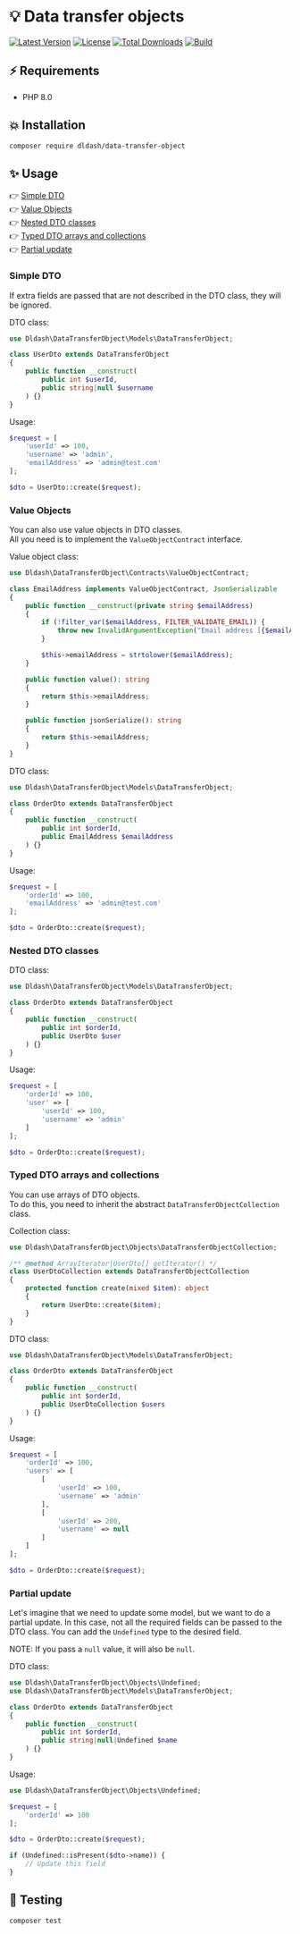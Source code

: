 # 💡 Data transfer objects

[![Latest Version][ico-version]][url-releases]
[![License][ico-license]](LICENSE.md)
[![Total Downloads][ico-downloads]][url-packagist]
[![Build][ico-build]][url-build]

## ⚡️ Requirements

* PHP 8.0

## 💥 Installation

```bash
composer require dldash/data-transfer-object
```

## ✨ Usage

👉 [Simple DTO](#simple-dto)  
👉 [Value Objects](#value-objects)  
👉 [Nested DTO classes](#nested-dto-classes)  
👉 [Typed DTO arrays and collections](#typed-dto-arrays-and-collections)  
👉 [Partial update](#partial-update)  

### Simple DTO

If extra fields are passed that are not described in the DTO class, they will be ignored.

DTO class:

```php
use Dldash\DataTransferObject\Models\DataTransferObject;

class UserDto extends DataTransferObject
{
    public function __construct(
        public int $userId,
        public string|null $username
    ) {}
}
```

Usage:

```php
$request = [
    'userId' => 100,
    'username' => 'admin',
    'emailAddress' => 'admin@test.com'
];

$dto = UserDto::create($request);
```

### Value Objects

You can also use value objects in DTO classes.  
All you need is to implement the `ValueObjectContract` interface.

Value object class:

```php
use Dldash\DataTransferObject\Contracts\ValueObjectContract;

class EmailAddress implements ValueObjectContract, JsonSerializable
{
    public function __construct(private string $emailAddress)
    {
        if (!filter_var($emailAddress, FILTER_VALIDATE_EMAIL)) {
            throw new InvalidArgumentException("Email address [{$emailAddress}] is not valid.");
        }

        $this->emailAddress = strtolower($emailAddress);
    }

    public function value(): string
    {
        return $this->emailAddress;
    }

    public function jsonSerialize(): string
    {
        return $this->emailAddress;
    }
}
```

DTO class:

```php
use Dldash\DataTransferObject\Models\DataTransferObject;

class OrderDto extends DataTransferObject
{
    public function __construct(
        public int $orderId,
        public EmailAddress $emailAddress
    ) {}
}
```

Usage:

```php
$request = [
    'orderId' => 100,
    'emailAddress' => 'admin@test.com'
];

$dto = OrderDto::create($request);
```

### Nested DTO classes

DTO class:

```php
use Dldash\DataTransferObject\Models\DataTransferObject;

class OrderDto extends DataTransferObject
{
    public function __construct(
        public int $orderId,
        public UserDto $user
    ) {}
}
```

Usage:

```php
$request = [
    'orderId' => 100,
    'user' => [
        'userId' => 100,
        'username' => 'admin'
    ]
];

$dto = OrderDto::create($request);
```

### Typed DTO arrays and collections

You can use arrays of DTO objects.  
To do this, you need to inherit the abstract `DataTransferObjectCollection` class.

Collection class:

```php
use Dldash\DataTransferObject\Objects\DataTransferObjectCollection;

/** @method ArrayIterator|UserDto[] getIterator() */
class UserDtoCollection extends DataTransferObjectCollection
{
    protected function create(mixed $item): object
    {
        return UserDto::create($item);
    }
}
```

DTO class:

```php
use Dldash\DataTransferObject\Models\DataTransferObject;

class OrderDto extends DataTransferObject
{
    public function __construct(
        public int $orderId,
        public UserDtoCollection $users
    ) {}
}
```

Usage:

```php
$request = [
    'orderId' => 100,
    'users' => [
        [
            'userId' => 100,
            'username' => 'admin'
        ],
        [
            'userId' => 200,
            'username' => null
        ]
    ]
];

$dto = OrderDto::create($request);
```

### Partial update

Let's imagine that we need to update some model, but we want to do a partial update.
In this case, not all the required fields can be passed to the DTO class.
You can add the `Undefined` type to the desired field.

NOTE: If you pass a `null` value, it will also be `null`.

DTO class:

```php
use Dldash\DataTransferObject\Objects\Undefined;
use Dldash\DataTransferObject\Models\DataTransferObject;

class OrderDto extends DataTransferObject
{
    public function __construct(
        public int $orderId,
        public string|null|Undefined $name
    ) {}
}
```

Usage:

```php
use Dldash\DataTransferObject\Objects\Undefined;

$request = [
    'orderId' => 100
];

$dto = OrderDto::create($request);

if (Undefined::isPresent($dto->name)) {
    // Update this field
}
```

## 💫 Testing

```bash
composer test
```

[ico-version]: https://img.shields.io/packagist/v/dldash/data-transfer-object.svg?style=flat-square
[ico-license]: https://img.shields.io/badge/license-MIT-brightgreen.svg?style=flat-square
[ico-downloads]: https://img.shields.io/packagist/dt/dldash/data-transfer-object.svg?style=flat-square
[ico-build]: https://github.com/dldash/data-transfer-object/workflows/build/badge.svg

[url-packagist]: https://packagist.org/packages/dldash/data-transfer-object
[url-releases]: https://github.com/dldash/data-transfer-object/releases
[url-build]: https://github.com/dldash/data-transfer-object/actions

